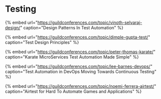 # Testing

{% embed url="https://guildconferences.com/topic/vinoth-selvaraj-design/" caption="Design Patterns In Test Automation" %}

{% embed url="https://guildconferences.com/topic/dimple-gupta-test/" caption="Test Design Principles" %}

{% embed url="https://guildconferences.com/topic/peter-thomas-karate/" caption="Karate MicroServices Test Automation Made Simple" %}

{% embed url="https://guildconferences.com/topic/lee-barnes-devops/" caption="Test Automation in DevOps Moving Towards Continuous Testing" %}

{% embed url="https://guildconferences.com/topic/noemi-ferrera-airtest/" caption="Airtest for Hard To Automate Games and Applications" %}

